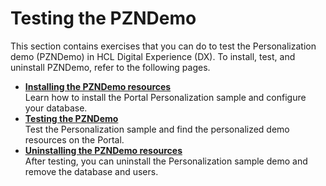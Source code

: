 # Testing the PZNDemo

This section contains exercises that you can do to test the Personalization demo (PZNDemo) in HCL Digital Experience (DX). To install, test, and uninstall PZNDemo, refer to the following pages.

-   **[Installing the PZNDemo resources](./pzn_demoinstall.md)**<br>
Learn how to install the Portal Personalization sample and configure your database.
-   **[Testing the PZNDemo](./pzn_test_personalization.md)**  
Test the Personalization sample and find the personalized demo resources on the Portal.
-   **[Uninstalling the PZNDemo resources](./pzn_demouninstall.md)**  
After testing, you can uninstall the Personalization sample demo and remove the database and users.  


